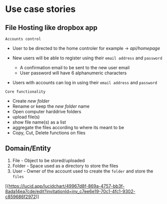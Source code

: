 # Use case stories

## File Hosting like dropbox app

`Accounts control`
- User to be directed to the home controler for example ->  _api/homepage_
- New users will be able to register using their `email address` and `password`
  - A confirmation email to be sent to the new user email
  - User password will have 6 alphanumeric characters

- Users with accounts can log in using their `email address` and `password`

`Core functionality`
- Create _new folder_
- Rename or keep the _new folder_ name
- Open computer harddrive folders
- upload file(s)
- show file name(s) as a list
- aggregate the files according to where its meant to be
- Copy, Cut, Delete functions on files


## Domain/Entity
1. File - Object to be stored/uploaded
2. Folder - Space used as a directory to store the files
3. User - Owner of the account used to create the `folder` and store the `files`

[{https://lucid.app/lucidchart/49967d8f-869a-4757-bb3f-8ada14ea7cde/edit?invitationId=inv_c7ee6e19-70c1-4fc1-9302-c859686f2972)]